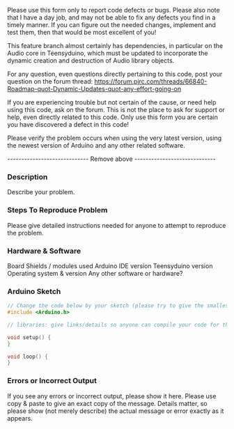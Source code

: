 Please use this form only to report code defects or bugs. Please also note that I have a day job,
and may not be able to fix any defects you find in a timely manner. If you can figure out the 
needed changes, implement and test them, then that would be most excellent of you!

This feature branch almost certainly has dependencies, in particular on the Audio core in Teensyduino,
which must be updated to incorporate the dynamic creation and destruction of Audio library objects.

For any question, even questions directly pertaining to this code, post your question on the forum thread:
https://forum.pjrc.com/threads/66840-Roadmap-quot-Dynamic-Updates-quot-any-effort-going-on

If you are experiencing trouble but not certain of the cause, or need help using this code, ask on the forum.  This is not the place to ask for support or help, even directly related to this code.  Only use this form you are certain you have discovered a defect in this code!

Please verify the problem occurs when using the very latest version, using the newest version of Arduino and any other related software.


----------------------------- Remove above -----------------------------



### Description

Describe your problem.



### Steps To Reproduce Problem

Please give detailed instructions needed for anyone to attempt to reproduce the problem.



### Hardware & Software

Board
Shields / modules used
Arduino IDE version
Teensyduino version
Operating system & version
Any other software or hardware?


### Arduino Sketch

```cpp
// Change the code below by your sketch (please try to give the smallest code which demonstrates the problem)
#include <Arduino.h>

// libraries: give links/details so anyone can compile your code for the same result

void setup() {
}

void loop() {
}
```


### Errors or Incorrect Output

If you see any errors or incorrect output, please show it here.  Please use copy & paste to give an exact copy of the message.  Details matter, so please show (not merely describe) the actual message or error exactly as it appears.


